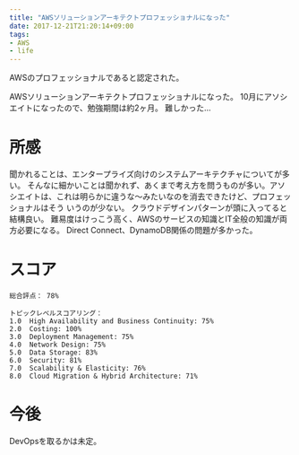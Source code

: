 ```yaml
---
title: "AWSソリューションアーキテクトプロフェッショナルになった"
date: 2017-12-21T21:20:14+09:00
tags:
- AWS
- life
---
```

AWSのプロフェッショナルであると認定された。

<!--more-->

AWSソリューションアーキテクトプロフェッショナルになった。
10月にアソシエイトになったので、勉強期間は約2ヶ月。
難しかった…

# 所感

聞かれることは、エンタープライズ向けのシステムアーキテクチャについてが多い。
そんなに細かいことは聞かれず、あくまで考え方を問うものが多い。アソシエイトは、これは明らかに違うな〜みたいなのを消去できたけど、プロフェッショナルはそう
いうのが少ない。
クラウドデザインパターンが頭に入ってると結構良い。
難易度はけっこう高く、AWSのサービスの知識とIT全般の知識が両方必要になる。
Direct Connect、DynamoDB関係の問題が多かった。

# スコア

```
総合評点： 78%

トピックレベルスコアリング：
1.0  High Availability and Business Continuity: 75%
2.0  Costing: 100%
3.0  Deployment Management: 75%
4.0  Network Design: 75%
5.0  Data Storage: 83%
6.0  Security: 81%
7.0  Scalability & Elasticity: 76%
8.0  Cloud Migration & Hybrid Architecture: 71%
```

# 今後

DevOpsを取るかは未定。
